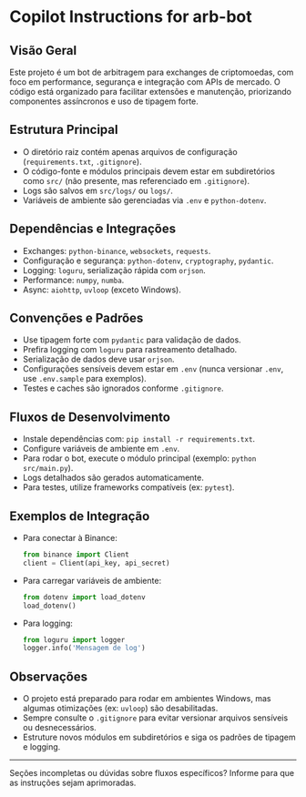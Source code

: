 # Copilot Instructions for arb-bot

## Visão Geral
Este projeto é um bot de arbitragem para exchanges de criptomoedas, com foco em performance, segurança e integração com APIs de mercado. O código está organizado para facilitar extensões e manutenção, priorizando componentes assíncronos e uso de tipagem forte.

## Estrutura Principal
- O diretório raiz contém apenas arquivos de configuração (`requirements.txt`, `.gitignore`).
- O código-fonte e módulos principais devem estar em subdiretórios como `src/` (não presente, mas referenciado em `.gitignore`).
- Logs são salvos em `src/logs/` ou `logs/`.
- Variáveis de ambiente são gerenciadas via `.env` e `python-dotenv`.

## Dependências e Integrações
- Exchanges: `python-binance`, `websockets`, `requests`.
- Configuração e segurança: `python-dotenv`, `cryptography`, `pydantic`.
- Logging: `loguru`, serialização rápida com `orjson`.
- Performance: `numpy`, `numba`.
- Async: `aiohttp`, `uvloop` (exceto Windows).

## Convenções e Padrões
- Use tipagem forte com `pydantic` para validação de dados.
- Prefira logging com `loguru` para rastreamento detalhado.
- Serialização de dados deve usar `orjson`.
- Configurações sensíveis devem estar em `.env` (nunca versionar `.env`, use `.env.sample` para exemplos).
- Testes e caches são ignorados conforme `.gitignore`.

## Fluxos de Desenvolvimento
- Instale dependências com: `pip install -r requirements.txt`.
- Configure variáveis de ambiente em `.env`.
- Para rodar o bot, execute o módulo principal (exemplo: `python src/main.py`).
- Logs detalhados são gerados automaticamente.
- Para testes, utilize frameworks compatíveis (ex: `pytest`).

## Exemplos de Integração
- Para conectar à Binance:
  ```python
  from binance import Client
  client = Client(api_key, api_secret)
  ```
- Para carregar variáveis de ambiente:
  ```python
  from dotenv import load_dotenv
  load_dotenv()
  ```
- Para logging:
  ```python
  from loguru import logger
  logger.info('Mensagem de log')
  ```

## Observações
- O projeto está preparado para rodar em ambientes Windows, mas algumas otimizações (ex: `uvloop`) são desabilitadas.
- Sempre consulte o `.gitignore` para evitar versionar arquivos sensíveis ou desnecessários.
- Estruture novos módulos em subdiretórios e siga os padrões de tipagem e logging.

---

Seções incompletas ou dúvidas sobre fluxos específicos? Informe para que as instruções sejam aprimoradas.